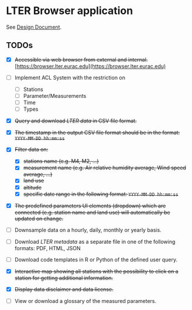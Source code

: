 # LTER Browser application

See [Design Document](https://gitlab.inf.unibz.it/lter/design/blob/master/browser.md).

## TODOs

* [x] ~~Accessible via web browser from external and internal.~~ [https://browser.lter.eurac.edu](https://browser.lter.eurac.edu)
* [ ] Implement ACL System with the restriction on
	* [ ] Stations
	* [ ] Parameter/Measurements
	* [ ] Time
	* [ ] Types
* [x] ~~Query and download *LTER data* in CSV file format.~~
* [x] ~~The timestamp in the output CSV file format should be in the format: `YYYY-MM-DD hh:mm:ss`~~
* [x] ~~Filter data on:~~
	* [x] ~~stations name (e.g. M4, M2, ...)~~
	* [x] ~~measurement name (e.g. Air relative humidity average, Wind speed average, ...)~~
	* [x] ~~land use~~
	* [x] ~~altitude~~
	* [x] ~~specific date range in the following format: `YYYY-MM-DD hh:mm:ss`~~
* [x] ~~The predefined parameters UI elements (dropdown) which are connected (e.g. station name and land use) will automatically be updated on change.~~
* [ ] Downsample data on a hourly, daily, monthly or yearly basis.
* [ ] Download *LTER metadata* as a separate file in one of the following formats: PDF, HTML, JSON
* [ ] Download code templates in R or Python of the defined user query.
* [x] ~~Interactive map showing all stations with the possibility to click on a station for getting additional information.~~
* [x] ~~Display data disclaimer and data license.~~
* [ ] View or download a glossary of the measured parameters.


